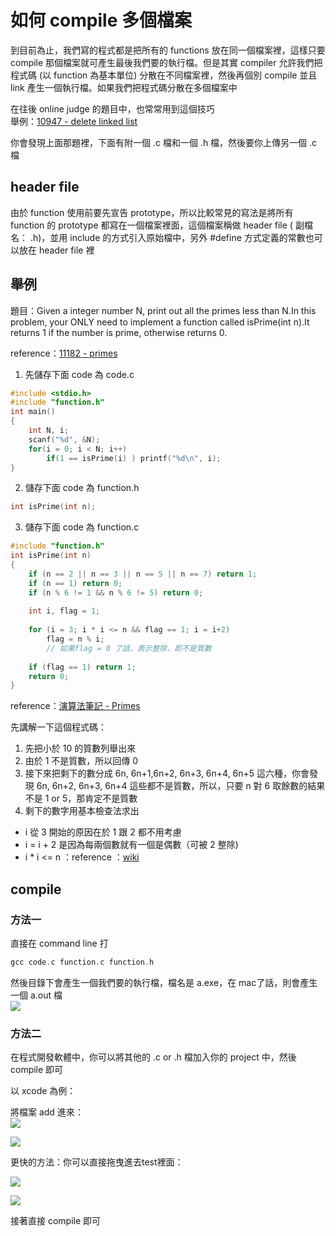 # 如何 compile 多個檔案
到目前為止，我們寫的程式都是把所有的 functions 放在同一個檔案裡，這樣只要 compile 那個檔案就可產生最後我們要的執行檔。但是其實 compiler 允許我們把程式碼 (以 function 為基本單位) 分散在不同檔案裡，然後再個別 compile 並且 link 產生一個執行檔。如果我們把程式碼分散在多個檔案中  

在往後 online judge 的題目中，也常常用到這個技巧  
舉例：[10947 - delete linked list](http://acm.cs.nthu.edu.tw/problem/10947/)  

你會發現上面那題裡，下面有附一個 .c 檔和一個 .h 檔，然後要你上傳另一個 .c 檔  

## header file

由於 function 使用前要先宣告 prototype，所以比較常見的寫法是將所有 function 的 prototype 都寫在一個檔案裡面，這個檔案稱做 header file ( 副檔名： .h)，並用 include 的方式引入原始檔中，另外 #define 方式定義的常數也可以放在 header file 裡  


## 舉例

題目：Given a integer number N, print out all the primes less than N.In this problem, your ONLY need to implement a function called isPrime(int n).It returns 1 if the number is prime, otherwise returns 0.  
  
reference：[11182 - primes](http://acm.cs.nthu.edu.tw/problem/11182/)  

1. 先儲存下面 code 為 code.c

```c
#include <stdio.h>
#include "function.h"
int main()
{
	int N, i;
	scanf("%d", &N);
	for(i = 0; i < N; i++)
		if(1 == isPrime(i) ) printf("%d\n", i);
}
```

2. 儲存下面 code 為 function.h

```c
int isPrime(int n);
```

3. 儲存下面 code 為 function.c

```c
#include "function.h"
int isPrime(int n)
{
    if (n == 2 || n == 3 || n == 5 || n == 7) return 1;
    if (n == 1) return 0;
    if (n % 6 != 1 && n % 6 != 5) return 0;
    
    int i, flag = 1;
    
    for (i = 3; i * i <= n && flag == 1; i = i+2) 
        flag = n % i; 
        // 如果flag = 0 了話，表示整除，即不是質數
        
    if (flag == 1) return 1;
    return 0;
}
```

reference：[演算法筆記 - Primes](http://www.csie.ntnu.edu.tw/~u91029/Prime.html)  

先講解一下這個程式碼：  
1. 先把小於 10 的質數列舉出來  
2. 由於 1 不是質數，所以回傳 0  
3. 接下來把剩下的數分成 6n, 6n+1,6n+2, 6n+3, 6n+4, 6n+5 這六種，你會發現 6n, 6n+2, 6n+3, 6n+4 這些都不是質數，所以，只要 n 對 6 取餘數的結果不是 1 or 5，那肯定不是質數  
4. 剩下的數字用基本檢查法求出  
  
- i 從 3 開始的原因在於 1 跟 2 都不用考慮  
- i = i + 2 是因為每兩個數就有一個是偶數（可被 2 整除)  
- i * i <= n ：reference ：[wiki](https://zh.wikipedia.org/wiki/素性测试)  


## compile
### 方法一
直接在 command line 打

```c
gcc code.c function.c function.h
```
然後目錄下會產生一個我們要的執行檔，檔名是 a.exe，在 mac了話，則會產生一個 a.out 檔  
![](https://i.imgur.com/RYp1bOW.png)  

### 方法二
在程式開發軟體中，你可以將其他的 .c or .h 檔加入你的 project 中，然後compile 即可  

以 xcode 為例：  
  
將檔案 add 進來：  
![](https://i.imgur.com/qWnGlUs.png)  

![](https://i.imgur.com/n8SOL8u.png)  

更快的方法：你可以直接拖曳進去test裡面：  

![](https://i.imgur.com/Hg7hs47.png)  

![](https://i.imgur.com/c0EcqHX.png)  

接著直接 compile 即可  

